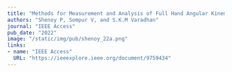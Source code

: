 ```yaml
---
title: "Methods for Measurement and Analysis of Full Hand Angular Kinematics Using Electromagnetic Tracking Sensors"
authors: "Shenoy P, Sompur V, and S.K.M Varadhan"
journal: "IEEE Access"
pub_date: "2022"
image: "/static/img/pub/shenoy_22a.png"
links:
- name: "IEEE Access"
  URL: "https://ieeexplore.ieee.org/document/9759434"
---
```

